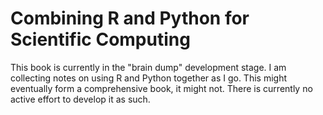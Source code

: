 # Combining R and Python for Scientific Computing

This book is currently in the "brain dump" development stage. I am collecting notes on using R and Python together as I go. This might eventually form a comprehensive book, it might not. There is currently no active effort to develop it as such.

